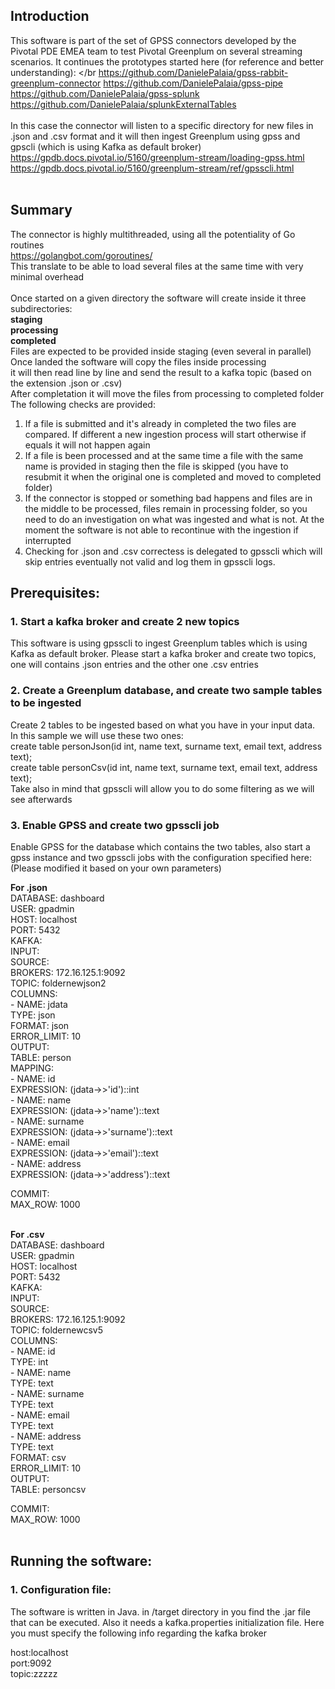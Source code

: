 ## Introduction
This software is part of the set of GPSS connectors developed by the Pivotal PDE EMEA team to test Pivotal Greenplum on several streaming scenarios. It continues the prototypes started here (for reference and better understanding): </br
https://github.com/DanielePalaia/gpss-rabbit-greenplum-connector
https://github.com/DanielePalaia/gpss-pipe
https://github.com/DanielePalaia/gpss-splunk
https://github.com/DanielePalaia/splunkExternalTables
</br> </br>
In this case the connector will listen to a specific directory for new files in .json and .csv format and it will then ingest Greenplum using gpss and gpscli (which is using Kafka as default broker)</br>
https://gpdb.docs.pivotal.io/5160/greenplum-stream/loading-gpss.html</br>
https://gpdb.docs.pivotal.io/5160/greenplum-stream/ref/gpsscli.html</br></br>

## Summary
The connector is highly multithreaded, using all the potentiality of Go routines </br>
https://golangbot.com/goroutines/ </br>
This translate to be able to load several files at the same time with very minimal overhead </br></br>
Once started on a given directory the software will create inside it three subdirectories: </br>
**staging** </br>
**processing** </br>
**completed** </br>
Files are expected to be provided inside staging (even several in parallel) </br>
Once landed the software will copy the files inside processing </br>
it will then read line by line and send the result to a kafka topic (based on the extension .json or .csv) </br>
After completation it will move the files from processing to completed folder </br>
The following checks are provided:
1. If a file is submitted and it's already in completed the two files are compared. If different a new ingestion process will start otherwise if equals it will not happen again </br>
2. If a file is been processed and at the same time a file with the same name is provided in staging then the file is skipped (you have to resubmit it when the original one is completed and moved to completed folder) </br>
3. If the connector is stopped or something bad happens and files are in the middle to be processed, files remain in processing folder, so you need to do an investigation on what was ingested and what is not. At the moment the software is not able to recontinue with the ingestion if interrupted </br>
4. Checking for .json and .csv correctess is delegated to gpsscli which will skip entries eventually not valid and log them in gpsscli logs.

## Prerequisites:
### 1. Start a kafka broker and create 2 new topics
This software is using gpsscli to ingest Greenplum tables which is using Kafka as default broker. Please start a kafka broker and create two topics, one will contains .json entries and the other one .csv entries

### 2. Create a Greenplum database, and create two sample tables to be ingested
Create 2 tables to be ingested based on what you have in your input data. </br>
In this sample we will use these two ones:</br>
create table personJson(id int, name text, surname text, email text, address text); </br>
create table personCsv(id int, name text, surname text, email text, address text); </br>
Take also in mind that gpsscli will allow you to do some filtering as we will see afterwards </br>

### 3. Enable GPSS and create two gpsscli job
Enable GPSS for the database which contains the two tables, also start a gpss instance and two gpsscli jobs with the configuration specified here: (Please modified it based on your own parameters) </br>

**For .json** </br>
DATABASE: dashboard</br>
USER: gpadmin</br>
HOST: localhost</br>
PORT: 5432</br>
KAFKA:</br>
   INPUT:</br>
     SOURCE:</br>
        BROKERS: 172.16.125.1:9092</br>
        TOPIC: foldernewjson2</br>
     COLUMNS:</br>
        - NAME: jdata</br>
          TYPE: json</br>
     FORMAT: json</br>
     ERROR_LIMIT: 10</br>
   OUTPUT:</br>
     TABLE: person</br>
     MAPPING:</br>
        - NAME: id</br>
          EXPRESSION: (jdata->>'id')::int</br>
        - NAME: name</br>
          EXPRESSION: (jdata->>'name')::text</br>
        - NAME: surname</br>
          EXPRESSION: (jdata->>'surname')::text</br>
        - NAME: email</br>
          EXPRESSION: (jdata->>'email')::text</br>
        - NAME: address</br>
          EXPRESSION: (jdata->>'address')::text</br>

   COMMIT:</br>
     MAX_ROW: 1000</br></br>
     
     
**For .csv** </br>
DATABASE: dashboard</br>
USER: gpadmin</br>
HOST: localhost</br>
PORT: 5432</br>
KAFKA:</br>
   INPUT:</br>
     SOURCE:</br>
        BROKERS: 172.16.125.1:9092</br>
        TOPIC: foldernewcsv5</br>
     COLUMNS:</br>
        - NAME: id</br>
          TYPE: int</br>
        - NAME: name</br>
          TYPE: text</br>
        - NAME: surname</br>
          TYPE: text</br>
        - NAME: email</br>
          TYPE: text</br>
        - NAME: address</br>
          TYPE: text</br>
     FORMAT: csv</br>
     ERROR_LIMIT: 10</br>
   OUTPUT:</br>
     TABLE: personcsv</br>

   COMMIT:</br>
     MAX_ROW: 1000</br></br>
    
## Running the software:

### 1. Configuration file: </br>  
The software is written in Java. in /target directory in you find the .jar file that can be executed. Also it needs a kafka.properties initialization file.
Here you must specify the following info regarding the kafka broker </br>   

host:localhost  
port:9092  
topic:zzzzz</br>  

